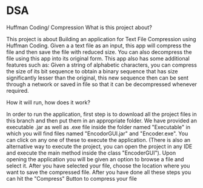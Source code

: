 # DSA
Huffman Coding/ Compression
What is this project about?

This project is about Building an application for Text File Compression using Huffman Coding. Given a a text file as an input, this app will compress the file and then save the file with reduced size. You can also decompress the file using this app into its original form. This app also has some additional features such as: Given a string of alphabetic characters, you can compress the size of its bit sequence to obtain a binary sequence that has size significantly lesser than the original, this new sequence then can be sent through a network or saved in file so that it can be decompressed whenever required.

How it will run, how does it work?

In order to run the application, first step is to download all the project files in this branch and then put them in an appropriate folder. We have provided an executable .jar as well as .exe file inside the folder named "Executable" in which you will find files named "EncodorGUI.jar" and "Encoder.exe". You can click on any one of these to execute the application. (There is also an alternative way to execute the project, you can open the project in any IDE and execute the main method inside the class "EncoderGUI"). Upon opening the application you will be given an option to browse a file and select it. After you have selected your file, choose the location where you want to save the compressed file. After you have done all these steps you can hit the "Compress" Button to compress your file
